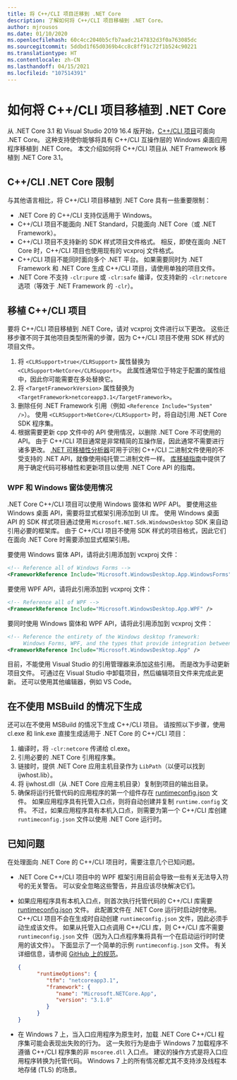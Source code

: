 ```yaml
---
title: 将 C++/CLI 项目迁移到 .NET Core
description: 了解如何将 C++/CLI 项目移植到 .NET Core。
author: mjrousos
ms.date: 01/10/2020
ms.openlocfilehash: 60c4cc2040b5cfb7aadc2147832d3f0a763085dc
ms.sourcegitcommit: 5ddbd1f65d0369b4cc8c8ff91c72f1b524c90221
ms.translationtype: HT
ms.contentlocale: zh-CN
ms.lasthandoff: 04/15/2021
ms.locfileid: "107514391"
---
```

# <a name="how-to-port-a-ccli-project-to-net-core"></a>如何将 C++/CLI 项目移植到 .NET Core

从 .NET Core 3.1 和 Visual Studio 2019 16.4 版开始，[C++/CLI 项目](/cpp/dotnet/dotnet-programming-with-cpp-cli-visual-cpp)可面向 .NET Core。 这种支持使你能够将具有 C++/CLI 互操作层的 Windows 桌面应用程序移植到 .NET Core。 本文介绍如何将 C++/CLI 项目从 .NET Framework 移植到 .NET Core 3.1。

## <a name="ccli-net-core-limitations"></a>C++/CLI .NET Core 限制

与其他语言相比，将 C++/CLI 项目移植到 .NET Core 具有一些重要限制：

* .NET Core 的 C++/CLI 支持仅适用于 Windows。
* C++/CLI 项目不能面向 .NET Standard，只能面向 .NET Core（或 .NET Framework）。
* C++/CLI 项目不支持新的 SDK 样式项目文件格式。 相反，即使在面向 .NET Core 时，C++/CLI 项目也使用现有的 vcxproj 文件格式。
* C++/CLI 项目不能同时面向多个 .NET 平台。 如果需要同时为 .NET Framework 和 .NET Core 生成 C++/CLI 项目，请使用单独的项目文件。
* .NET Core 不支持 `-clr:pure` 或 `-clr:safe` 编译，仅支持新的 `-clr:netcore` 选项（等效于 .NET Framework 的 `-clr`）。

## <a name="port-a-ccli-project"></a>移植 C++/CLI 项目

要将 C++/CLI 项目移植到 .NET Core，请对 vcxproj 文件进行以下更改。 这些迁移步骤不同于其他项目类型所需的步骤，因为 C++/CLI 项目不使用 SDK 样式的项目文件。

1. 将 `<CLRSupport>true</CLRSupport>` 属性替换为 `<CLRSupport>NetCore</CLRSupport>`。 此属性通常位于特定于配置的属性组中，因此你可能需要在多处替换它。
2. 将 `<TargetFrameworkVersion>` 属性替换为 `<TargetFramework>netcoreapp3.1</TargetFramework>`。
3. 删除任何 .NET Framework 引用（例如 `<Reference Include="System" />`）。 使用 `<CLRSupport>NetCore</CLRSupport>` 时，将自动引用 .NET Core SDK 程序集。
4. 根据需要更新 cpp 文件中的 API 使用情况，以删除 .NET Core 不可使用的 API。 由于 C++/CLI 项目通常是非常精简的互操作层，因此通常不需要进行诸多更改。 [.NET 可移植性分析器](../../standard/analyzers/portability-analyzer.md)可用于识别 C++/CLI 二进制文件使用的不受支持的 .NET API，就像使用纯托管二进制文件一样。 [库移植指南](./libraries.md#determine-portability)中提供了用于确定代码可移植性和更新项目以使用 .NET Core API 的指南。

### <a name="wpf-and-windows-forms-usage"></a>WPF 和 Windows 窗体使用情况

.NET Core C++/CLI 项目可以使用 Windows 窗体和 WPF API。 要使用这些 Windows 桌面 API，需要将显式框架引用添加到 UI 库。 使用 Windows 桌面 API 的 SDK 样式项目通过使用 `Microsoft.NET.Sdk.WindowsDesktop` SDK 来自动引用必要的框架库。 由于 C++/CLI 项目不使用 SDK 样式的项目格式，因此它们在面向 .NET Core 时需要添加显式框架引用。

要使用 Windows 窗体 API，请将此引用添加到 vcxproj 文件：

```xml
<!-- Reference all of Windows Forms -->
<FrameworkReference Include="Microsoft.WindowsDesktop.App.WindowsForms" />
```

要使用 WPF API，请将此引用添加到 vcxproj 文件：

```xml
<!-- Reference all of WPF -->
<FrameworkReference Include="Microsoft.WindowsDesktop.App.WPF" />
```

要同时使用 Windows 窗体和 WPF API，请将此引用添加到 vcxproj 文件：

```xml
<!-- Reference the entirety of the Windows desktop framework:
     Windows Forms, WPF, and the types that provide integration between them -->
<FrameworkReference Include="Microsoft.WindowsDesktop.App" />
```

目前，不能使用 Visual Studio 的引用管理器来添加这些引用。 而是改为手动更新项目文件。 可通过在 Visual Studio 中卸载项目，然后编辑项目文件来完成此更新。 还可以使用其他编辑器，例如 VS Code。

## <a name="build-without-msbuild"></a>在不使用 MSBuild 的情况下生成

还可以在不使用 MSBuild 的情况下生成 C++/CLI 项目。 请按照以下步骤，使用 cl.exe 和 link.exe 直接生成适用于 .NET Core 的 C++/CLI 项目：

1. 编译时，将 `-clr:netcore` 传递给 cl.exe。
2. 引用必要的 .NET Core 引用程序集。
3. 链接时，提供 .NET Core 应用主机目录作为 `LibPath`（以便可以找到 ijwhost.lib）。
4. 将 ijwhost.dll（从 .NET Core 应用主机目录）复制到项目的输出目录。
5. 确保将运行托管代码的应用程序的第一个组件存在 [runtimeconfig.json](https://github.com/dotnet/sdk/blob/main/documentation/specs/runtime-configuration-file.md) 文件。 如果应用程序具有托管入口点，则将自动创建并复制 `runtime.config` 文件。 不过，如果应用程序具有本机入口点，则需要为第一个 C++/CLI 库创建 `runtimeconfig.json` 文件以使用 .NET Core 运行时。

## <a name="known-issues"></a>已知问题

在处理面向 .NET Core 的 C++/CLI 项目时，需要注意几个已知问题。

* .NET Core C++/CLI 项目中的 WPF 框架引用目前会导致一些有关无法导入符号的无关警告。 可以安全忽略这些警告，并且应该尽快解决它们。
* 如果应用程序具有本机入口点，则首次执行托管代码的 C++/CLI 库需要 [runtimeconfig.json](https://github.com/dotnet/sdk/blob/main/documentation/specs/runtime-configuration-file.md) 文件。 此配置文件在 .NET Core 运行时启动时使用。 C++/CLI 项目不会在生成时自动创建 `runtimeconfig.json` 文件，因此必须手动生成该文件。 如果从托管入口点调用 C++/CLI 库，则 C++/CLI 库不需要 `runtimeconfig.json` 文件（因为入口点程序集将具有一个在启动运行时时使用的该文件）。 下面显示了一个简单的示例 `runtimeconfig.json` 文件。 有关详细信息，请参阅 [GitHub 上的规范](https://github.com/dotnet/sdk/blob/main/documentation/specs/runtime-configuration-file.md)。

    ```json
    {
          "runtimeOptions": {
             "tfm": "netcoreapp3.1",
             "framework": {
                "name": "Microsoft.NETCore.App",
                "version": "3.1.0"
             }
          }
    }
    ```

* 在 Windows 7 上，当入口应用程序为原生时，加载 .NET Core C++/CLI 程序集可能会表现出失败的行为。 这一失败行为是由于 Windows 7 加载程序不遵循 C++/CLI 程序集的非 `mscoree.dll` 入口点。 建议的操作方式是将入口应用程序转换为托管代码。 Windows 7 上的所有情况都尤其不支持涉及线程本地存储 (TLS) 的场景。
